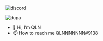 ![discord](https://discord.c99.nl/widget/theme-3/794268186010714184.png)

![dupa](https://github-readme-stats.vercel.app/api?username=qlnn&hide=contribs&count_private=true&show_icons=true)

- 👋 Hi, I’m QLN
- 📫 How to reach me QLNNNNNNN#9138
